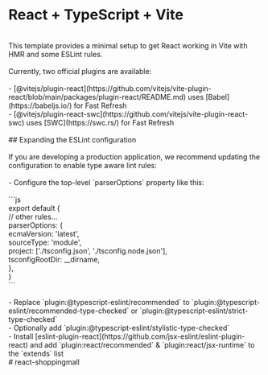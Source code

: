 # React + TypeScript + Vite<br/>
<br/>
This template provides a minimal setup to get React working in Vite with HMR and some ESLint rules.<br/>
<br/>
Currently, two official plugins are available:<br/>
<br/>
- [@vitejs/plugin-react](https://github.com/vitejs/vite-plugin-react/blob/main/packages/plugin-react/README.md) uses [Babel](https://babeljs.io/) for Fast Refresh<br/>
- [@vitejs/plugin-react-swc](https://github.com/vitejs/vite-plugin-react-swc) uses [SWC](https://swc.rs/) for Fast Refresh<br/>
<br/>
## Expanding the ESLint configuration<br/>
<br/>
If you are developing a production application, we recommend updating the configuration to enable type aware lint rules:<br/>
<br/>
- Configure the top-level `parserOptions` property like this:<br/>
<br/>
```js<br/>
export default {<br/>
  // other rules...<br/>
  parserOptions: {<br/>
    ecmaVersion: 'latest',<br/>
    sourceType: 'module',<br/>
    project: ['./tsconfig.json', './tsconfig.node.json'],<br/>
    tsconfigRootDir: __dirname,<br/>
  },<br/>
}<br/>
```<br/>
<br/>
- Replace `plugin:@typescript-eslint/recommended` to `plugin:@typescript-eslint/recommended-type-checked` or `plugin:@typescript-eslint/strict-type-checked`<br/>
- Optionally add `plugin:@typescript-eslint/stylistic-type-checked`<br/>
- Install [eslint-plugin-react](https://github.com/jsx-eslint/eslint-plugin-react) and add `plugin:react/recommended` & `plugin:react/jsx-runtime` to the `extends` list<br/>
#   r e a c t - s h o p p i n g m a l l <br/>
 
 
